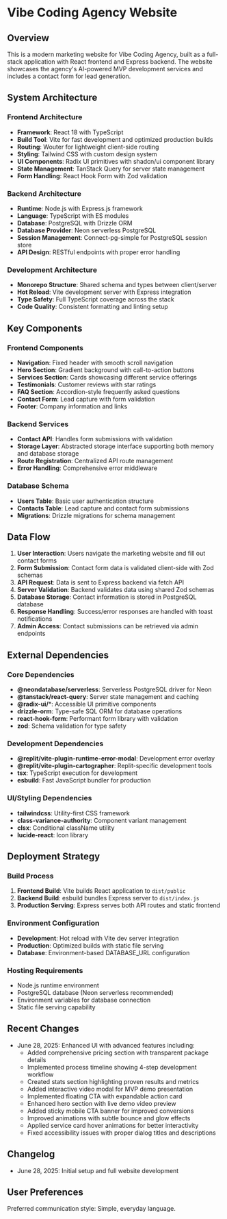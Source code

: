 # Vibe Coding Agency Website

## Overview

This is a modern marketing website for Vibe Coding Agency, built as a full-stack application with React frontend and Express backend. The website showcases the agency's AI-powered MVP development services and includes a contact form for lead generation.

## System Architecture

### Frontend Architecture
- **Framework**: React 18 with TypeScript
- **Build Tool**: Vite for fast development and optimized production builds
- **Routing**: Wouter for lightweight client-side routing
- **Styling**: Tailwind CSS with custom design system
- **UI Components**: Radix UI primitives with shadcn/ui component library
- **State Management**: TanStack Query for server state management
- **Form Handling**: React Hook Form with Zod validation

### Backend Architecture
- **Runtime**: Node.js with Express.js framework
- **Language**: TypeScript with ES modules
- **Database**: PostgreSQL with Drizzle ORM
- **Database Provider**: Neon serverless PostgreSQL
- **Session Management**: Connect-pg-simple for PostgreSQL session store
- **API Design**: RESTful endpoints with proper error handling

### Development Architecture
- **Monorepo Structure**: Shared schema and types between client/server
- **Hot Reload**: Vite development server with Express integration
- **Type Safety**: Full TypeScript coverage across the stack
- **Code Quality**: Consistent formatting and linting setup

## Key Components

### Frontend Components
- **Navigation**: Fixed header with smooth scroll navigation
- **Hero Section**: Gradient background with call-to-action buttons
- **Services Section**: Cards showcasing different service offerings
- **Testimonials**: Customer reviews with star ratings
- **FAQ Section**: Accordion-style frequently asked questions
- **Contact Form**: Lead capture with form validation
- **Footer**: Company information and links

### Backend Services
- **Contact API**: Handles form submissions with validation
- **Storage Layer**: Abstracted storage interface supporting both memory and database storage
- **Route Registration**: Centralized API route management
- **Error Handling**: Comprehensive error middleware

### Database Schema
- **Users Table**: Basic user authentication structure
- **Contacts Table**: Lead capture and contact form submissions
- **Migrations**: Drizzle migrations for schema management

## Data Flow

1. **User Interaction**: Users navigate the marketing website and fill out contact forms
2. **Form Submission**: Contact form data is validated client-side with Zod schemas
3. **API Request**: Data is sent to Express backend via fetch API
4. **Server Validation**: Backend validates data using shared Zod schemas
5. **Database Storage**: Contact information is stored in PostgreSQL database
6. **Response Handling**: Success/error responses are handled with toast notifications
7. **Admin Access**: Contact submissions can be retrieved via admin endpoints

## External Dependencies

### Core Dependencies
- **@neondatabase/serverless**: Serverless PostgreSQL driver for Neon
- **@tanstack/react-query**: Server state management and caching
- **@radix-ui/***: Accessible UI primitive components
- **drizzle-orm**: Type-safe SQL ORM for database operations
- **react-hook-form**: Performant form library with validation
- **zod**: Schema validation for type safety

### Development Dependencies
- **@replit/vite-plugin-runtime-error-modal**: Development error overlay
- **@replit/vite-plugin-cartographer**: Replit-specific development tools
- **tsx**: TypeScript execution for development
- **esbuild**: Fast JavaScript bundler for production

### UI/Styling Dependencies
- **tailwindcss**: Utility-first CSS framework
- **class-variance-authority**: Component variant management
- **clsx**: Conditional className utility
- **lucide-react**: Icon library

## Deployment Strategy

### Build Process
1. **Frontend Build**: Vite builds React application to `dist/public`
2. **Backend Build**: esbuild bundles Express server to `dist/index.js`
3. **Production Serving**: Express serves both API routes and static frontend

### Environment Configuration
- **Development**: Hot reload with Vite dev server integration
- **Production**: Optimized builds with static file serving
- **Database**: Environment-based DATABASE_URL configuration

### Hosting Requirements
- Node.js runtime environment
- PostgreSQL database (Neon serverless recommended)
- Environment variables for database connection
- Static file serving capability

## Recent Changes
- June 28, 2025: Enhanced UI with advanced features including:
  - Added comprehensive pricing section with transparent package details
  - Implemented process timeline showing 4-step development workflow
  - Created stats section highlighting proven results and metrics
  - Added interactive video modal for MVP demo presentation
  - Implemented floating CTA with expandable action card
  - Enhanced hero section with live demo video preview
  - Added sticky mobile CTA banner for improved conversions
  - Improved animations with subtle bounce and glow effects
  - Applied service card hover animations for better interactivity
  - Fixed accessibility issues with proper dialog titles and descriptions

## Changelog
- June 28, 2025: Initial setup and full website development

## User Preferences

Preferred communication style: Simple, everyday language.